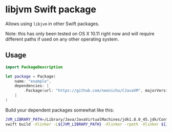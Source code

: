 # libjvm Swift package

Allows using `libjvm` in other Swift packages.

Note: this has only been tested on OS X 10.11 right now and will require
different paths if used on any other operating system.

## Usage

```swift
import PackageDescription

let package = Package(
    name: "example",
    dependencies: [
        .Package(url: "https://github.com/neonichu/CJavaVM", majorVersion: 1)
    ]
)
```

Build your dependent packages somewhat like this:

```bash
JVM_LIBRARY_PATH=/Library/Java/JavaVirtualMachines/jdk1.8.0_45.jdk/Contents/Home/jre/lib/server
swift build -Xlinker -L${JVM_LIBRARY_PATH} -Xlinker -rpath -Xlinker ${JVM_LIBRARY_PATH} -ljvm
```
